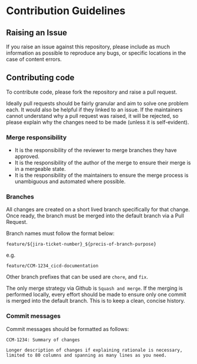 # Contribution Guidelines

## Raising an Issue
If you raise an issue against this repository, please include as much information as possible to reproduce any bugs,
or specific locations in the case of content errors.

## Contributing code
To contribute code, please fork the repository and raise a pull request.

Ideally pull requests should be fairly granular and aim to solve one problem each. It would also be helpful if they
linked to an issue. If the maintainers cannot understand why a pull request was raised, it will be rejected,
so please explain why the changes need to be made (unless it is self-evident).

### Merge responsibility
* It is the responsibility of the reviewer to merge branches they have approved.
* It is the responsibility of the author of the merge to ensure their merge is in a mergeable state.
* It is the responsibility of the maintainers to ensure the merge process is unambiguous and automated where possible.

### Branches

All changes are created on a short lived branch specifically for that change. Once ready, the branch must be merged into the default branch via a Pull Request.

Branch names must follow the format below:

```
feature/${jira-ticket-number}_${precis-of-branch-purpose}
```

e.g.

```
feature/CCM-1234_cicd-documentation
```

Other branch prefixes that can be used are `chore`, and `fix`.

The only merge strategy via Github is `Squash and merge`. If the merging is performed locally, every effort should be made to ensure only one commit is merged into the default branch. This is to keep a clean, concise history.

### Commit messages
Commit messages should be formatted as follows:
```
CCM-1234: Summary of changes

Longer description of changes if explaining rationale is necessary,
limited to 80 columns and spanning as many lines as you need.
```

